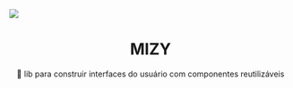 <img src="https://drive.google.com/uc?id=1GVGX6BQeJfBcyFGsAgZdEJGRxmX0eYeX"/>

<h1 align="center"> MIZY</h1>
<p align="center">🚀 lib para construir interfaces do usuário com componentes reutilizáveis</p>